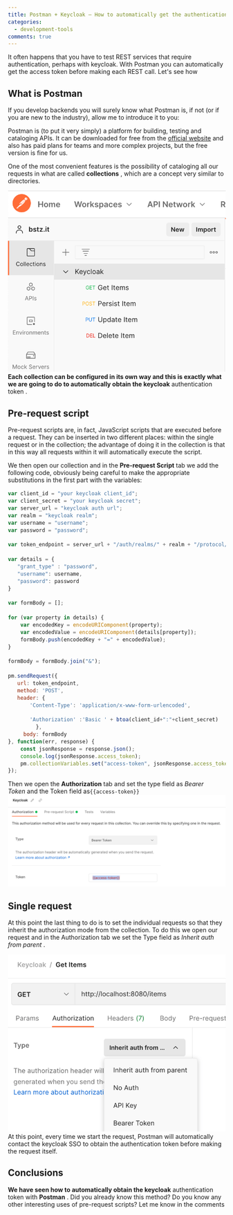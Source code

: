 ```yaml
---
title: Postman + Keycloak – How to automatically get the authentication token
categories:
  - development-tools
comments: true
---
```

It often happens that you have to test REST services that require authentication, perhaps with keycloak. With Postman you can automatically get the access token before making each REST call. Let's see how
## What is Postman
If you develop backends you will surely know what Postman is, if not (or if you are new to the industry), allow me to introduce it to you:

Postman is (to put it very simply) a platform for building, testing and cataloging APIs. It can be downloaded for free from the [official website](https://translate.google.com/website?sl=it&tl=en&hl=en&client=webapp&u=https://www.postman.com/ "official site") and also has paid plans for teams and more complex projects, but the free version is fine for us.

One of the most convenient features is the possibility of cataloging all our requests in what are called **collections** , which are a concept very similar to directories.

![Postman Collections](https://github.com/basteez/basteez.github.io/blob/main/assets/img/postman-keycloak/01.png?raw=true)
**Each collection can be configured in its own way and this is exactly what we are going to do to automatically obtain the keycloak** authentication token .

## Pre-request script
Pre-request scripts are, in fact, JavaScript scripts that are executed before a request. They can be inserted in two different places: within the single request or in the collection; the advantage of doing it in the collection is that in this way all requests within it will automatically execute the script.

We then open our collection and in the **Pre-request Script** tab we add the following code, obviously being careful to make the appropriate substitutions in the first part with the variables:

```javascript
var client_id = "your keycloak client_id";
var client_secret = "your keycloak secret";
var server_url = "keycloak auth url";
var realm = "keycloak realm";
var username = "username";
var password = "password";

var token_endpoint = server_url + "/auth/realms/" + realm + "/protocol/openid-connect/token";

var details = {
   "grant_type" : "password",
   "username": username,
   "password": password
}

var formBody = [];

for (var property in details) {
    var encodedKey = encodeURIComponent(property);
    var encodedValue = encodeURIComponent(details[property]);
    formBody.push(encodedKey + "=" + encodedValue);
}

formBody = formBody.join("&");

pm.sendRequest({
   url: token_endpoint,
   method: 'POST',
   header: {
       'Content-Type': 'application/x-www-form-urlencoded',

       'Authorization' :'Basic ' + btoa(client_id+":"+client_secret)
         },
     body: formBody
}, function(err, response) {
    const jsonResponse = response.json();
    console.log(jsonResponse.access_token);
    pm.collectionVariables.set("access-token", jsonResponse.access_token);
});
```
Then we open the **Authorization** tab and set the type field as _Bearer Token_ and the Token field as`{{access-token}}`
![Postman Authorization tab](https://github.com/basteez/basteez.github.io/blob/main/assets/img/postman-keycloak/02.png?raw=true)
## Single request

At this point the last thing to do is to set the individual requests so that they inherit the authorization mode from the collection. To do this we open our request and in the Authorization tab we set the Type field as _Inherit auth from parent_ .

![Postman Request](https://github.com/basteez/basteez.github.io/blob/main/assets/img/postman-keycloak/03.png?raw=true)
At this point, every time we start the request, Postman will automatically contact the keycloak SSO to obtain the authentication token before making the request itself.

## Conclusions

**We have seen how to automatically obtain the keycloak** authentication token with **Postman** . Did you already know this method? Do you know any other interesting uses of pre-request scripts? Let me know in the comments
